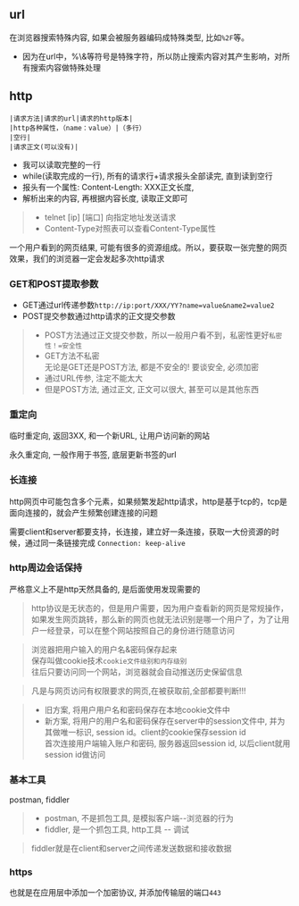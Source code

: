 

## url
在浏览器搜索特殊内容, 如果会被服务器编码成特殊类型, 比如`%2F`等。
- 因为在url中，%\\&等符号是特殊字符，所以防止搜索内容对其产生影响，对所有搜索内容做特殊处理

## http

    |请求方法|请求的url|请求的http版本|
    |http各种属性，（name：value）|（多行）
    |空行|
    |请求正文(可以没有)|
- 我可以读取完整的一行
- while(读取完成的一行), 所有的请求行+请求报头全部读完, 直到读到空行
- 报头有一个属性: Content-Length: XXX正文长度,
- 解析出来的内容, 再根据内容长度, 读取正文即可

>- telnet [ip] [端口] 向指定地址发送请求
>- Content-Type对照表可以查看Content-Type属性

一个用户看到的网页结果, 可能有很多的资源组成。所以，要获取一张完整的网页效果，我们的浏览器一定会发起多次http请求

### GET和POST提取参数
- GET通过url传递参数`http://ip:port/XXX/YY?name=value&name2=value2`
- POST提交参数通过http请求的正文提交参数

>- POST方法通过正文提交参数，所以一般用户看不到，私密性更好`私密性！=安全性`
>- GET方法不私密\
>无论是GET还是POST方法, 都是不安全的! 要谈安全, 必须加密
>- 通过URL传参, 注定不能太大
>- 但是POST方法, 通过正文, 正文可以很大, 甚至可以是其他东西

### 重定向
临时重定向, 返回3XX, 和一个新URL, 让用户访问新的网站

永久重定向, 一般作用于书签, 底层更新书签的url

### 长连接
http网页中可能包含多个元素，如果频繁发起http请求，http是基于tcp的，tcp是面向连接的，就会产生频繁创建连接的问题

需要client和server都要支持，长连接，建立好一条连接，获取一大份资源的时候，通过同一条链接完成
`Connection: keep-alive`
### http周边会话保持
严格意义上不是http天然具备的, 是后面使用发现需要的
>http协议是无状态的，但是用户需要，因为用户查看新的网页是常规操作，如果发生网页跳转，那么新的网页也就无法识别是哪一个用户了，为了让用户一经登录，可以在整个网站按照自己的身份进行随意访问

>浏览器把用户输入的用户名&密码保存起来\
保存叫做cookie技术`cookie文件级别和内存级别`\
往后只要访问同一个网站，浏览器就会自动推送历史保留信息

>凡是与网页访问有权限要求的网页,在被获取前,全部都要判断!!!

>- 旧方案, 将用户用户名和密码保存在本地cookie文件中
>- 新方案, 将用户的用户名和密码保存在server中的session文件中, 并为其做唯一标识, session id。client的cookie保存session id\
    首次连接用户端输入账户和密码, 服务器返回session id, 以后client就用session id做访问
### 基本工具
postman, fiddler
>- postman, 不是抓包工具, 是模拟客户端--浏览器的行为
>- fiddler, 是一个抓包工具, http工具 -- 调试

>fiddler就是在client和server之间传递发送数据和接收数据
### https
也就是在应用层中添加一个加密协议, 并添加传输层的端口`443`


